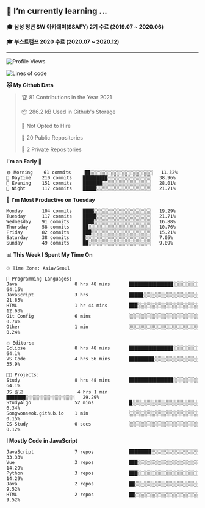## 🌱 I’m currently learning ...

**🎓 삼성 청년 SW 아카데미(SSAFY) 2기 수료 (2019.07 ~ 2020.06)**

**🎓 부스트캠프 2020 수료 (2020.07 ~ 2020.12)**
 
-----

<!--START_SECTION:waka-->
![Profile Views](http://img.shields.io/badge/Profile%20Views-8-blue)

![Lines of code](https://img.shields.io/badge/From%20Hello%20World%20I%27ve%20Written-2.9%20million%20lines%20of%20code-blue)

**🐱 My Github Data** 

> 🏆 81 Contributions in the Year 2021
 > 
> 📦 286.2 kB Used in Github's Storage 
 > 
> 🚫 Not Opted to Hire
 > 
> 📜 20 Public Repositories 
 > 
> 🔑 2 Private Repositories  
 > 
**I'm an Early 🐤** 

```text
🌞 Morning    61 commits     ██░░░░░░░░░░░░░░░░░░░░░░░   11.32% 
🌆 Daytime    210 commits    █████████░░░░░░░░░░░░░░░░   38.96% 
🌃 Evening    151 commits    ███████░░░░░░░░░░░░░░░░░░   28.01% 
🌙 Night      117 commits    █████░░░░░░░░░░░░░░░░░░░░   21.71%

```
📅 **I'm Most Productive on Tuesday** 

```text
Monday       104 commits    ████░░░░░░░░░░░░░░░░░░░░░   19.29% 
Tuesday      117 commits    █████░░░░░░░░░░░░░░░░░░░░   21.71% 
Wednesday    91 commits     ████░░░░░░░░░░░░░░░░░░░░░   16.88% 
Thursday     58 commits     ██░░░░░░░░░░░░░░░░░░░░░░░   10.76% 
Friday       82 commits     ███░░░░░░░░░░░░░░░░░░░░░░   15.21% 
Saturday     38 commits     █░░░░░░░░░░░░░░░░░░░░░░░░   7.05% 
Sunday       49 commits     ██░░░░░░░░░░░░░░░░░░░░░░░   9.09%

```


📊 **This Week I Spent My Time On** 

```text
⌚︎ Time Zone: Asia/Seoul

💬 Programming Languages: 
Java                     8 hrs 48 mins       ████████████████░░░░░░░░░   64.15% 
JavaScript               3 hrs               █████░░░░░░░░░░░░░░░░░░░░   21.85% 
HTML                     1 hr 44 mins        ███░░░░░░░░░░░░░░░░░░░░░░   12.63% 
Git Config               6 mins              ░░░░░░░░░░░░░░░░░░░░░░░░░   0.74% 
Other                    1 min               ░░░░░░░░░░░░░░░░░░░░░░░░░   0.24%

🔥 Editors: 
Eclipse                  8 hrs 48 mins       ████████████████░░░░░░░░░   64.1% 
VS Code                  4 hrs 56 mins       █████████░░░░░░░░░░░░░░░░   35.9%

🐱‍💻 Projects: 
Study                    8 hrs 48 mins       ████████████████░░░░░░░░░   64.1% 
JS 알고                    4 hrs 1 min         ███████░░░░░░░░░░░░░░░░░░   29.29% 
StudyAlgo                52 mins             █░░░░░░░░░░░░░░░░░░░░░░░░   6.34% 
Songwonseok.github.io    1 min               ░░░░░░░░░░░░░░░░░░░░░░░░░   0.15% 
CS-Study                 0 secs              ░░░░░░░░░░░░░░░░░░░░░░░░░   0.12%

```

**I Mostly Code in JavaScript** 

```text
JavaScript               7 repos             ████████░░░░░░░░░░░░░░░░░   33.33% 
Vue                      3 repos             ███░░░░░░░░░░░░░░░░░░░░░░   14.29% 
Python                   3 repos             ███░░░░░░░░░░░░░░░░░░░░░░   14.29% 
Java                     2 repos             ██░░░░░░░░░░░░░░░░░░░░░░░   9.52% 
HTML                     2 repos             ██░░░░░░░░░░░░░░░░░░░░░░░   9.52%

```



<!--END_SECTION:waka-->
